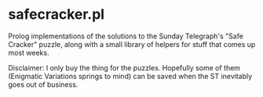 # safecracker.pl

Prolog implementations of the solutions to the Sunday Telegraph's "Safe Cracker" puzzle, along with a small library of helpers for stuff that comes up most weeks.

Disclaimer: I only buy the thing for the puzzles. Hopefully some of them (Enigmatic Variations springs to mind) can be saved when the ST inevitably goes out of business.
